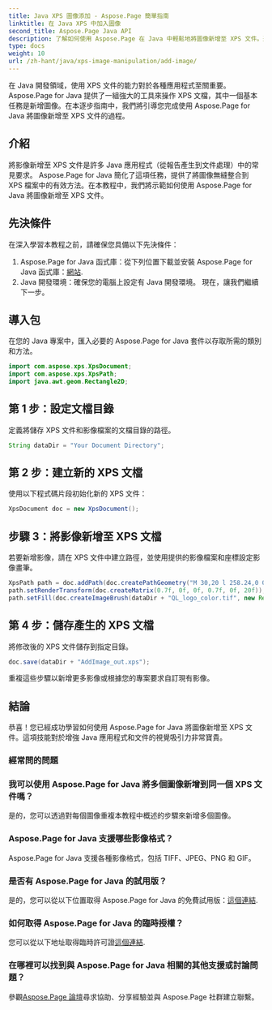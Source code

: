 ```yaml
---
title: Java XPS 圖像添加 - Aspose.Page 簡單指南
linktitle: 在 Java XPS 中加入圖像
second_title: Aspose.Page Java API
description: 了解如何使用 Aspose.Page 在 Java 中輕鬆地將圖像新增至 XPS 文件。透過此逐步指南提升您的文件處理能力。
type: docs
weight: 10
url: /zh-hant/java/xps-image-manipulation/add-image/
---
```

在 Java 開發領域，使用 XPS 文件的能力對於各種應用程式至關重要。 Aspose.Page for Java 提供了一組強大的工具來操作 XPS 文檔，其中一個基本任務是新增圖像。在本逐步指南中，我們將引導您完成使用 Aspose.Page for Java 將圖像新增至 XPS 文件的過程。
## 介紹
將影像新增至 XPS 文件是許多 Java 應用程式（從報告產生到文件處理）中的常見要求。 Aspose.Page for Java 簡化了這項任務，提供了將圖像無縫整合到 XPS 檔案中的有效方法。在本教程中，我們將示範如何使用 Aspose.Page for Java 將圖像新增至 XPS 文件。
## 先決條件
在深入學習本教程之前，請確保您具備以下先決條件：
1.  Aspose.Page for Java 函式庫：從下列位置下載並安裝 Aspose.Page for Java 函式庫：[網站](https://releases.aspose.com/page/java/).
2. Java 開發環境：確保您的電腦上設定有 Java 開發環境。
現在，讓我們繼續下一步。
## 導入包
在您的 Java 專案中，匯入必要的 Aspose.Page for Java 套件以存取所需的類別和方法。
```java
import com.aspose.xps.XpsDocument;
import com.aspose.xps.XpsPath;
import java.awt.geom.Rectangle2D;
```
## 第 1 步：設定文檔目錄
定義將儲存 XPS 文件和影像檔案的文檔目錄的路徑。
```java
String dataDir = "Your Document Directory";
```
## 第 2 步：建立新的 XPS 文檔
使用以下程式碼片段初始化新的 XPS 文件：
```java
XpsDocument doc = new XpsDocument();
```
## 步驟 3：將影像新增至 XPS 文檔
若要新增影像，請在 XPS 文件中建立路徑，並使用提供的影像檔案和座標設定影像畫筆。
```java
XpsPath path = doc.addPath(doc.createPathGeometry("M 30,20 l 258.24,0 0,56.64 -258.24,0 Z"));
path.setRenderTransform(doc.createMatrix(0.7f, 0f, 0f, 0.7f, 0f, 20f));
path.setFill(doc.createImageBrush(dataDir + "QL_logo_color.tif", new Rectangle2D.Double(0f, 0f, 258.24f, 56.64f), new Rectangle2D.Double(50f, 20f, 193.68f, 42.48f)));
```
## 第 4 步：儲存產生的 XPS 文檔
將修改後的 XPS 文件儲存到指定目錄。
```java
doc.save(dataDir + "AddImage_out.xps");
```
重複這些步驟以新增更多影像或根據您的專案要求自訂現有影像。
## 結論
恭喜！您已經成功學習如何使用 Aspose.Page for Java 將圖像新增至 XPS 文件。這項技能對於增強 Java 應用程式和文件的視覺吸引力非常寶貴。
### 經常問的問題
### 我可以使用 Aspose.Page for Java 將多個圖像新增到同一個 XPS 文件嗎？
是的，您可以透過對每個圖像重複本教程中概述的步驟來新增多個圖像。
### Aspose.Page for Java 支援哪些影像格式？
Aspose.Page for Java 支援各種影像格式，包括 TIFF、JPEG、PNG 和 GIF。
### 是否有 Aspose.Page for Java 的試用版？
是的，您可以從以下位置取得 Aspose.Page for Java 的免費試用版：[這個連結](https://releases.aspose.com/).
### 如何取得 Aspose.Page for Java 的臨時授權？
您可以從以下地址取得臨時許可證[這個連結](https://purchase.aspose.com/temporary-license/).
### 在哪裡可以找到與 Aspose.Page for Java 相關的其他支援或討論問題？
參觀[Aspose.Page 論壇](https://forum.aspose.com/c/page/39)尋求協助、分享經驗並與 Aspose.Page 社群建立聯繫。